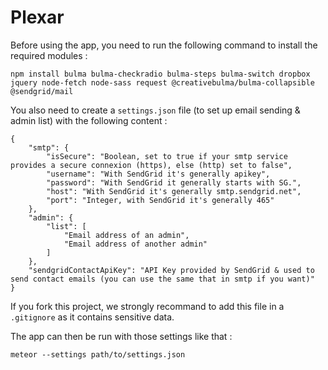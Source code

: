 # Plexar


Before using the app, you need to run the following command to install the required modules :
```
npm install bulma bulma-checkradio bulma-steps bulma-switch dropbox jquery node-fetch node-sass request @creativebulma/bulma-collapsible @sendgrid/mail
```

You also need to create a `settings.json` file (to set up email sending & admin list) with the following content :
```
{
    "smtp": {
        "isSecure": "Boolean, set to true if your smtp service provides a secure connexion (https), else (http) set to false",
        "username": "With SendGrid it's generally apikey",
        "password": "With SendGrid it generally starts with SG.",
        "host": "With SendGrid it's generally smtp.sendgrid.net",
        "port": "Integer, with SendGrid it's generally 465"
    },
    "admin": {
        "list": [
            "Email address of an admin",
            "Email address of another admin"
        ]
    },
    "sendgridContactApiKey": "API Key provided by SendGrid & used to send contact emails (you can use the same that in smtp if you want)"
}
```

If you fork this project, we strongly recommand to add this file in a `.gitignore` as it contains sensitive data.

The app can then be run with those settings like that :
```
meteor --settings path/to/settings.json
```
